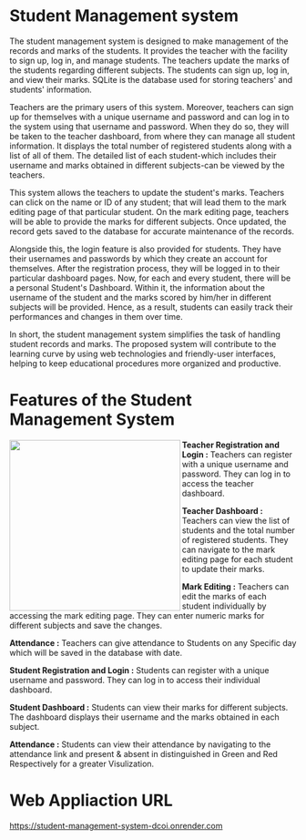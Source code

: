# Student Management system

The student management system is designed to make management of the records and marks of the students. It provides the teacher with the facility to sign up, log in, and manage students. The teachers update the marks of the students regarding different subjects. The students can sign up, log in, and view their marks. SQLite is the database used for storing teachers' and students' information.

Teachers are the primary users of this system. Moreover, teachers can sign up for themselves with a unique username and password and can log in to the system using that username and password. When they do so, they will be taken to the teacher dashboard, from where they can manage all student information. It displays the total number of registered students along with a list of all of them. The detailed list of each student-which includes their username and marks obtained in different subjects-can be viewed by the teachers.

This system allows the teachers to update the student's marks. Teachers can click on the name or ID of any student; that will lead them to the mark editing page of that particular student. On the mark editing page, teachers will be able to provide the marks for different subjects. Once updated, the record gets saved to the database for accurate maintenance of the records.

Alongside this, the login feature is also provided for students. They have their usernames and passwords by which they create an account for themselves. After the registration process, they will be logged in to their particular dashboard pages. Now, for each and every student, there will be a personal Student's Dashboard. Within it, the information about the username of the student and the marks scored by him/her in different subjects will be provided. Hence, as a result, students can easily track their performances and changes in them over time.

In short, the student management system simplifies the task of handling student records and marks. The proposed system will contribute to the learning curve by using web technologies and friendly-user interfaces, helping to keep educational procedures more organized and productive.

# Features of the Student Management System 

<img align="left" height="300px" src="https://smartstudent.app/media/2022/09/managment-software.png">

<b> Teacher Registration and Login :</b> Teachers can register with a unique username and password. They can log in to access the teacher dashboard.

<b> Teacher Dashboard :</b> Teachers can view the list of students and the total number of registered students. They can navigate to the mark editing page for each student to update their marks.

<b> Mark Editing :</b> Teachers can edit the marks of each student individually by accessing the mark editing page. They can enter numeric marks for different subjects and save the changes.

<b> Attendance :</b> Teachers can give attendance to Students on any Specific day which will be saved in the database with date.
                                
<b> Student Registration and Login :</b> Students can register with a unique username and password. They can log in to access their individual dashboard.
                                
<b> Student Dashboard :</b> Students can view their marks for different subjects. The dashboard displays their username and the marks obtained in each subject.

<b> Attendance :</b> Students can view their attendance by navigating to the attendance link and present & absent in distinguished in Green and Red Respectively for a greater Visulization.

# Web Appliaction URL

https://student-management-system-dcoi.onrender.com
                                
